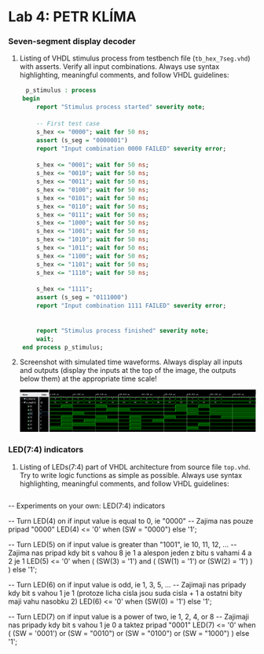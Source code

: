 # Lab 4: PETR KLÍMA

### Seven-segment display decoder

1. Listing of VHDL stimulus process from testbench file (`tb_hex_7seg.vhd`) with asserts. Verify all input combinations. Always use syntax highlighting, meaningful comments, and follow VHDL guidelines:

```vhdl
     p_stimulus : process
    begin
        report "Stimulus process started" severity note;

        -- First test case
        s_hex <= "0000"; wait for 50 ns;
        assert (s_seg = "0000001")
        report "Input combination 0000 FAILED" severity error;

        s_hex <= "0001"; wait for 50 ns;
        s_hex <= "0010"; wait for 50 ns;
        s_hex <= "0011"; wait for 50 ns;
        s_hex <= "0100"; wait for 50 ns;
        s_hex <= "0101"; wait for 50 ns;
        s_hex <= "0110"; wait for 50 ns;
        s_hex <= "0111"; wait for 50 ns;
        s_hex <= "1000"; wait for 50 ns;
        s_hex <= "1001"; wait for 50 ns;
        s_hex <= "1010"; wait for 50 ns;
        s_hex <= "1011"; wait for 50 ns;
        s_hex <= "1100"; wait for 50 ns;
        s_hex <= "1101"; wait for 50 ns;
        s_hex <= "1110"; wait for 50 ns;
       
        s_hex <= "1111";
        assert (s_seg = "0111000")
        report "Input combination 1111 FAILED" severity error;


        report "Stimulus process finished" severity note;
        wait;
    end process p_stimulus;
```

2. Screenshot with simulated time waveforms. Always display all inputs and outputs (display the inputs at the top of the image, the outputs below them) at the appropriate time scale!

   ![Obrazek](images/prubehy.png)

### LED(7:4) indicators

1. Listing of LEDs(7:4) part of VHDL architecture from source file `top.vhd`. Try to write logic functions as simple as possible. Always use syntax highlighting, meaningful comments, and follow VHDL guidelines:

   ```vhdl
-- Experiments on your own: LED(7:4) indicators

-- Turn LED(4) on if input value is equal to 0, ie "0000"
-- Zajima nas pouze pripad "0000"
 LED(4) <= '0' when (SW = "0000") else '1';

 -- Turn LED(5) on if input value is greater than "1001", ie 10, 11, 12, ...
 -- Zajima nas pripad kdy bit s vahou 8 je 1 a alespon jeden z bitu s vahami 4 a 2 je 1
 LED(5) <= '0' when ( (SW(3) = '1') and ( (SW(1) = '1') or (SW(2) = '1') ) ) else '1';

 -- Turn LED(6) on if input value is odd, ie 1, 3, 5, ...
 -- Zajimaji nas pripady kdy bit s vahou 1 je 1 (protoze licha cisla jsou suda cisla + 1 a ostatni bity maji vahu nasobku 2)
 LED(6) <= '0' when (SW(0) = '1') else '1';

 -- Turn LED(7) on if input value is a power of two, ie 1, 2, 4, or 8
 -- Zajimaji nas pripady kdy bit s vahou 1 je 0 a taktez pripad "0001"
 LED(7) <= '0' when ( (SW = '0001') or (SW = "0010") or (SW = "0100") or (SW = "1000") ) else '1';
   ```
